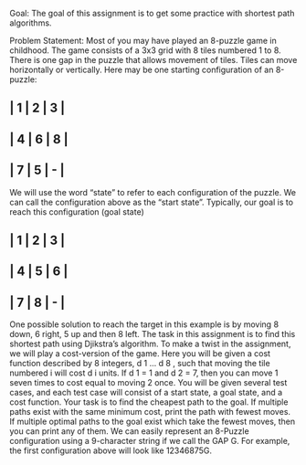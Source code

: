 Goal: The goal of this assignment is to get some practice with shortest path algorithms.


Problem Statement: Most of you may have played an 8-puzzle game in childhood. The game consists of a 3x3
grid with 8 tiles numbered 1 to 8. There is one gap in the puzzle that allows movement of tiles. Tiles can move
horizontally or vertically. Here may be one starting configuration of an 8-puzzle:

| 1 | 2 | 3 |
 -----------
| 4 | 6 | 8 |
 -----------
| 7 | 5 | - |
 -----------

We will use the word “state” to refer to each configuration of the puzzle. We can call the configuration above as the
“start state”. Typically, our goal is to reach this configuration (goal state)

| 1 | 2 | 3 |
 -----------
| 4 | 5 | 6 |
 -----------
| 7 | 8 | - |
 -----------


One possible solution to reach the target in this example is by moving 8 down, 6 right, 5 up and then 8 left. The task
in this assignment is to find this shortest path using Djikstra’s algorithm.
To make a twist in the assignment, we will play a cost-version of the game. Here you will be given a cost function
described by 8 integers, d 1 ... d 8 , such that moving the tile numbered i will cost d i units. If d 1 = 1 and d 2 = 7, then you
can move 1 seven times to cost equal to moving 2 once. You will be given several test cases, and each test case will
consist of a start state, a goal state, and a cost function. Your task is to find the cheapest path to the goal. If multiple
paths exist with the same minimum cost, print the path with fewest moves. If multiple optimal paths to the goal exist
which take the fewest moves, then you can print any of them.
We can easily represent an 8-Puzzle configuration using a 9-character string if we call the GAP G. For example, the first
configuration above will look like 12346875G.

